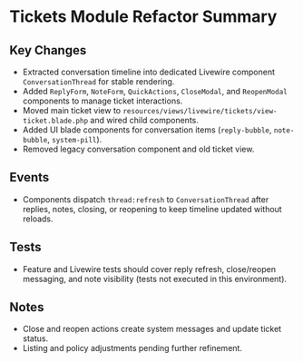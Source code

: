# Tickets Module Refactor Summary

## Key Changes
- Extracted conversation timeline into dedicated Livewire component `ConversationThread` for stable rendering.
- Added `ReplyForm`, `NoteForm`, `QuickActions`, `CloseModal`, and `ReopenModal` components to manage ticket interactions.
- Moved main ticket view to `resources/views/livewire/tickets/view-ticket.blade.php` and wired child components.
- Added UI blade components for conversation items (`reply-bubble`, `note-bubble`, `system-pill`).
- Removed legacy conversation component and old ticket view.

## Events
- Components dispatch `thread:refresh` to `ConversationThread` after replies, notes, closing, or reopening to keep timeline updated without reloads.

## Tests
- Feature and Livewire tests should cover reply refresh, close/reopen messaging, and note visibility (tests not executed in this environment).

## Notes
- Close and reopen actions create system messages and update ticket status.
- Listing and policy adjustments pending further refinement.
